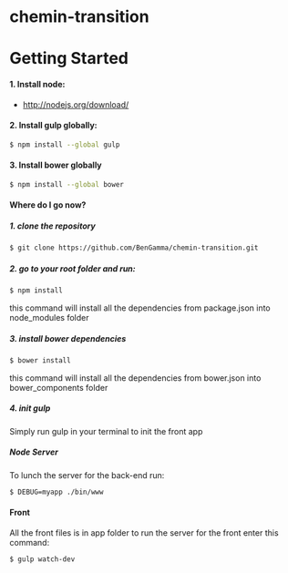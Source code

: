 # chemin-transition

# Getting Started
#### 1. Install node:
* http://nodejs.org/download/

#### 2. Install gulp globally:

```sh
$ npm install --global gulp
```

#### 3. Install bower globally

```sh
$ npm install --global bower

```

#### Where do I go now?

##### 1. clone the repository

```sh
$ git clone https://github.com/BenGamma/chemin-transition.git
```

##### 2. go to your root folder and run:

```sh
$ npm install
```

this command will install all the dependencies from package.json into node_modules folder 

##### 3. install bower dependencies

```sh
$ bower install
```

this command will install all the dependencies from bower.json into bower_components folder

##### 4. init gulp
Simply run gulp in your terminal to init the front app

##### Node Server

To lunch the server for the back-end run:
```sh
$ DEBUG=myapp ./bin/www
```

#### Front

All the front files is in app folder to run the server for the front enter this command:

```sh
$ gulp watch-dev
```